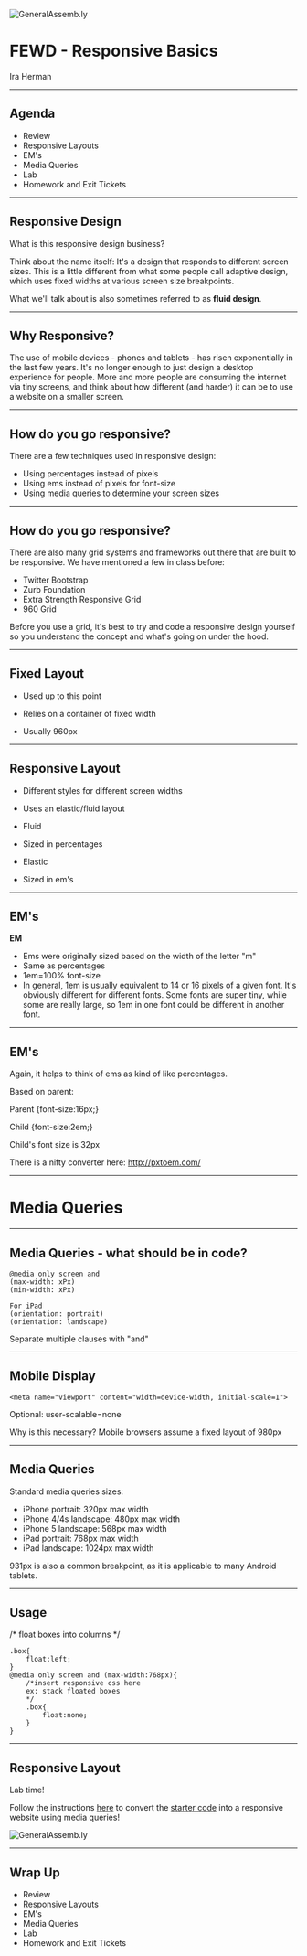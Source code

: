 ![GeneralAssemb.ly](https://github.com/generalassembly/ga-ruby-on-rails-for-devs/raw/master/images/ga.png "GeneralAssemb.ly")

# FEWD - Responsive Basics 

Ira Herman

---


## Agenda

*	Review
*	Responsive Layouts
*	EM's
*	Media Queries
* 	Lab
* 	Homework and Exit Tickets

---

## Responsive Design

What is this responsive design business?

Think about the name itself: It's a design that responds to different screen sizes. This is a little different from what some people call adaptive design, which uses fixed widths at various screen size breakpoints. 

What we'll talk about is also sometimes referred to as **fluid design**.

---

## Why Responsive?

The use of mobile devices - phones and tablets - has risen exponentially in the last few years. It's no longer enough to just design a desktop experience for people. More and more people are consuming the internet via tiny screens, and think about how different (and harder) it can be to use a website on a smaller screen.

---

## How do you go responsive?

There are a few techniques used in responsive design:

* Using percentages instead of pixels
* Using ems instead of pixels for font-size
* Using media queries to determine your screen sizes


---

## How do you go responsive?

There are also many grid systems and frameworks out there that are built to be responsive. We have mentioned a few in class before:

* Twitter Bootstrap
* Zurb Foundation
* Extra Strength Responsive Grid
* 960 Grid


Before you use a grid, it's best to try and code a responsive design yourself so you understand the concept and what's going on under the hood.


---

## Fixed Layout

*	Used up to this point

*	Relies on a container of fixed width

*	Usually 960px


<aside class="notes">

</aside>

---

## Responsive Layout

*	Different styles for different screen widths

*	Uses an elastic/fluid layout

*	Fluid

*	Sized in percentages

*	Elastic

*	Sized in em's


---


## EM's

__EM__

* Ems were originally sized based on the width of the letter "m"
* Same as percentages
* 1em=100% font-size
* In general, 1em is usually equivalent to 14 or 16 pixels of a given font. It's obviously different for different fonts. Some fonts are super tiny, while some are really large, so 1em in one font could be different in another font.

---

## EM's

Again, it helps to think of ems as kind of like percentages.

Based on parent:

Parent {font-size:16px;}

Child {font-size:2em;}

Child's font size is 32px

There is a nifty converter here:
http://pxtoem.com/


---


# Media Queries

---

## Media Queries - what should be in code?

```
@media only screen and
(max-width: xPx)
(min-width: xPx)

For iPad
(orientation: portrait)
(orientation: landscape)
```

Separate multiple clauses with "and"


<aside class="notes">

</aside>

---

## Mobile Display

```
<meta name="viewport" content="width=device-width, initial-scale=1">
```

Optional: user-scalable=none


Why is this necessary?
Mobile browsers assume a fixed layout of 980px

---

## Media Queries

Standard media queries sizes:

* iPhone portrait: 320px max width
* iPhone 4/4s landscape: 480px max width
* iPhone 5 landscape: 568px max width
* iPad portrait: 768px max width
* iPad landscape: 1024px max width

931px is also a common breakpoint, as it is applicable to many Android tablets.

---

## Usage

/* float boxes into columns */

```
.box{
	float:left;
}
@media only screen and (max-width:768px){
	/*insert responsive css here
	ex: stack floated boxes
	*/
	.box{
		float:none;
	}
} 
```


---

## Responsive Layout

Lab time!

Follow the instructions [here](responsive_intro_starter/README.md) to convert the [starter code](responsive_intro_starter/) into a responsive website using media queries!

![GeneralAssemb.ly](../../img/icons/exercise_icon_md.png)


---

## Wrap Up

*	Review
*	Responsive Layouts
*	EM's
*	Media Queries
* 	Lab
* 	Homework and Exit Tickets
